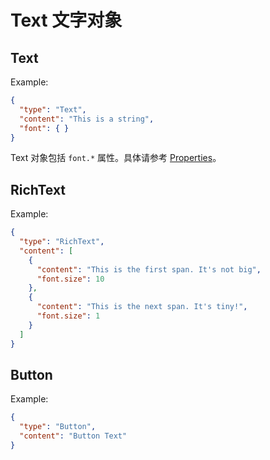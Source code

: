 # Text 文字对象

## Text
Example:
````JSON
{
  "type": "Text",
  "content": "This is a string",
  "font": { }
}
````
Text 对象包括 `font.*` 属性。具体请参考 [Properties](Properties.md)。

## RichText
Example:
````JSON
{
  "type": "RichText",
  "content": [
    {
      "content": "This is the first span. It's not big",
      "font.size": 10
    },
    {
      "content": "This is the next span. It's tiny!",
      "font.size": 1
    }
  ]
}
````

## Button
Example:
````JSON
{
  "type": "Button",
  "content": "Button Text"
}
````
